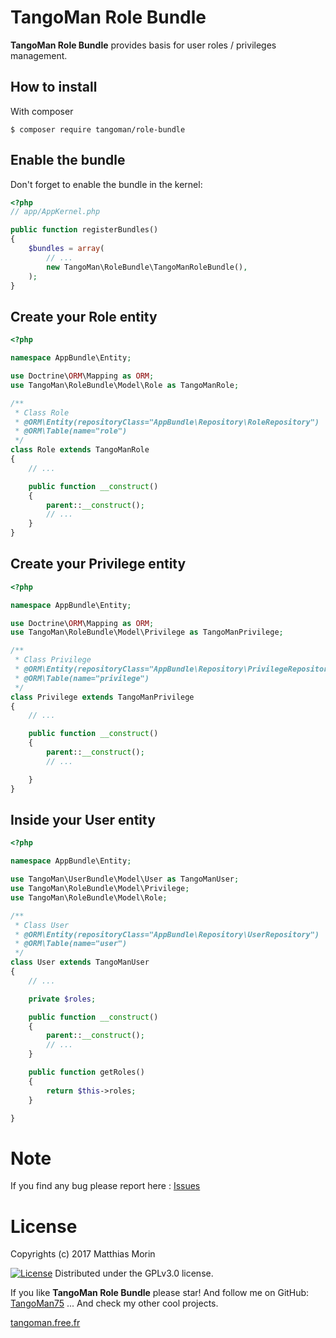 TangoMan Role Bundle
====================

**TangoMan Role Bundle** provides basis for user roles / privileges management.


How to install
--------------

With composer

```console
$ composer require tangoman/role-bundle
```


Enable the bundle
-----------------

Don't forget to enable the bundle in the kernel:

```php
<?php
// app/AppKernel.php

public function registerBundles()
{
    $bundles = array(
        // ...
        new TangoMan\RoleBundle\TangoManRoleBundle(),
    );
}
```


Create your Role entity
-----------------------

```php
<?php

namespace AppBundle\Entity;

use Doctrine\ORM\Mapping as ORM;
use TangoMan\RoleBundle\Model\Role as TangoManRole;

/**
 * Class Role
 * @ORM\Entity(repositoryClass="AppBundle\Repository\RoleRepository")
 * @ORM\Table(name="role")
 */
class Role extends TangoManRole
{
    // ...

    public function __construct()
    {
        parent::__construct();
        // ...
    }
}
```


Create your Privilege entity
----------------------------

```php
<?php

namespace AppBundle\Entity;

use Doctrine\ORM\Mapping as ORM;
use TangoMan\RoleBundle\Model\Privilege as TangoManPrivilege;

/**
 * Class Privilege
 * @ORM\Entity(repositoryClass="AppBundle\Repository\PrivilegeRepository")
 * @ORM\Table(name="privilege")
 */
class Privilege extends TangoManPrivilege
{
    // ...

    public function __construct()
    {
        parent::__construct();
        // ...

    }
}
```


Inside your User entity
-----------------------

```php
<?php

namespace AppBundle\Entity;

use TangoMan\UserBundle\Model\User as TangoManUser;
use TangoMan\RoleBundle\Model\Privilege;
use TangoMan\RoleBundle\Model\Role;

/**
 * Class User
 * @ORM\Entity(repositoryClass="AppBundle\Repository\UserRepository")
 * @ORM\Table(name="user")
 */
class User extends TangoManUser
{
    // ...

    private $roles;

    public function __construct()
    {
        parent::__construct();
        // ...
    }

    public function getRoles()
    {
        return $this->roles;
    }

}
```

Note
====

If you find any bug please report here : [Issues](https://github.com/TangoMan75/RepositoryHelper/issues/new)

License
=======

Copyrights (c) 2017 Matthias Morin

[![License][license-GPL]][license-url]
Distributed under the GPLv3.0 license.

If you like **TangoMan Role Bundle** please star!
And follow me on GitHub: [TangoMan75](https://github.com/TangoMan75)
... And check my other cool projects.

[tangoman.free.fr](http://tangoman.free.fr)

[license-GPL]: https://img.shields.io/badge/Licence-GPLv3.0-green.svg
[license-MIT]: https://img.shields.io/badge/Licence-MIT-green.svg
[license-url]: LICENSE

